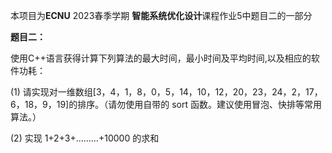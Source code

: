 本项目为**ECNU** 2023春季学期 **智能系统优化设计**课程作业5中题目二的一部分

**题目二：**

使用C++语言获得计算下列算法的最大时间，最小时间及平均时间,以及相应的软件功耗：

(1) 请实现对一维数组[3，4，1，8，0，5，14，10，12，20，23，24，2，17，6，18，9，19]的排序。（请勿使用自带的 sort 函数。建议使用冒泡、快排等常用算法。）

(2) 实现 1+2+3+………+10000 的求和